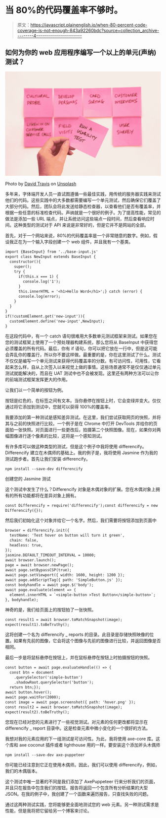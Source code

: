 # 当 80%的代码覆盖率不够时。

> 原文：<https://javascript.plainenglish.io/when-80-percent-code-coverage-is-not-enough-843a92260bdc?source=collection_archive---------4----------------------->

## 如何为你的 web 应用程序编写一个以上的单元(声纳)测试？

![](img/a6d2cf6e140eaf0ac3dafd178288178c.png)

Photo by [David Travis](https://unsplash.com/@dtravisphd?utm_source=medium&utm_medium=referral) on [Unsplash](https://unsplash.com?utm_source=medium&utm_medium=referral)

多年来，字体端开发人员一直试图遵循一些最佳实践，用传统的服务器实践来测试他们的代码。这些实践中的大多数都需要编写一个单元测试，然后确保它们覆盖了大部分代码。然后，团队会将此发送给静态检查器，以查看他们是否有覆盖率，并根据一些任意的标准检查代码。声纳就是一个很好的例子。为了提高性能，常见的做法是添加一些 URL 端点，并让系统访问这些端点一段时间，然后查看响应时间。这种类型的测试对于 API 来说是非常好的，但是它并不是网站的全部。

首先，对于一个网站来说，80%的代码覆盖率是一个非常随意的数字。例如，假设我正在为一个输入字段创建一个 web 组件，并且我有一个基类。

```
import {BaseInput} from '../base-input.js'
export class NewInput extends BaseInput {
  constructor(){
    super();
    try {
      if(this.x === 1) {
        console.log('1');
      }
      this.innerHTML = '<h1>Hello Word</h1>';} catch (error) {
      console.log(error);
    }
  }
}
if(!customElement.get('new-input')){
  customElement.define('new-input',NewInput);
}
```

在这段代码中，有一个 catch 语句很难用大多数单元测试框架来测试。如果您在您的测试框架上使用了一个预处理器构建系统，那么您将从 BaseInput 中获得您必须覆盖的所有代码。最后，你有 if 语句，你可以把它放在一行中，但是这可能会弄乱你的覆盖行，所以你不要这样做。最重要的是，你在这里测试了什么。测试不仅仅是编写一个单元测试来获得代码覆盖率的分数。有可访问性，可用性，它看起来怎么样，自从上次签入以来视觉上做的事情。这些场景通常不是仅仅通过单元测试就能解决的，而且在 UAT 测试中也不会被发现。这里还有两种方法可以让你的前端测试框架发挥更大的作用。

让我们以一个简单的按钮为例。

按钮是红色的，在标签之间有文本。当你悬停在按钮上时，它会变绿并变大。仅仅通过将它添加到测试中，您就可以获得 100%的覆盖率。

我要添加的第一种测试是感知差异测试。在这里，我们尝试获取网页的快照，并将其与之前的快照进行比较。一个例子是在 Chrome 中打开 DevTools 并给你的页面拍一张快照。对页面进行一些更改后，拍摄第二个快照图像。现在，如果你对两幅图像进行逐个像素的比较，这将是一个感知测试。

有许多库可以做这种类型的测试，但是这个例子中我将使用 differencify。Differencify 建立在木偶师的基础上。我的例子是，我将使用 Jasmine 作为我的测试跑步者。首先让我们安装 differencify。

```
npm install --save-dev differencify
```

创建您的 Jasmine 测试

这个测试中发生了什么？Differencify 对象是木偶对象的扩展。您在木偶对象上拥有的所有功能都将在差异对象上拥有。

```
const Differencify = require('differencify');const differencify = new Differencify({});
```

然后我们初始化这个对象并给它一个名字。然后，我们需要将按钮添加到页面中

```
browser = differencify.init({
  testName: 'Test hover on button will turn it green',
  chain: false,
  headless: true,
});
jasmine.DEFAULT_TIMEOUT_INTERVAL = 10000;
await browser.launch();
page = await browser.newPage();
await page.setBypassCSP(true);
await page.setViewport({ width: 1600, height: 1200 });
await page.addScriptTag({ path: 'SimpleButton.js' });
const bodyhandle = await page.$('body');
await page.evaluate(element => {
  element.innerHTML = `<simple-button >Test Button</simple-button>`;
}, bodyhandle);
```

神奇的是，我们给页面上的按钮拍了一张快照。

```
const result1 = await browser.toMatchSnapshot(image);
expect(result1).toBeTruthy();
```

这将创建一个名为 differencify _ reports 的目录。此目录是存储快照映像的位置。如果有先前的图像，它会将这个图像与先前的图像进行比较，并返回图像是否相同。

最后一步是将鼠标悬停在按钮上，并在鼠标悬停在按钮上时拍摄按钮的快照。

```
const button = await page.evaluateHandle(() => {
  const btn = document
    .querySelector('simple-button')
    .shadowRoot.querySelector('button');
  return btn;});
await button.hover();
await page.waitFor(2000);
const image = await page.screenshot({ path: 'hover.png' });
const result2 = await browser.toMatchSnapshot(image);
expect(result2).toBeTruthy();
```

您现在已经对您的元素进行了一些视觉测试。对元素的任何更改都将显示在 differencify _ report 目录中。这是检查元素中微小变化的一个很好的方法。

我想对我的元素应用的下一组测试是可访问性。为此，我将使用 axe-core 库。这个库和 axe coconut 插件或者 lighthouse 用的一样。要安装这个添加斧头木偶师

```
npm install --save-dev axe-puppeteer
```

你可能已经注意到它正在使用木偶师。因此，我们可以使用 differencify，例如，我们的木偶版本。

这个测试中唯一显著的不同是我们添加了 AxePuppeteer 行来分析我们的页面，并且只在报告中包含我们的按钮。报告将返回一个包含所有分析结果的大型 JSON。在我的例子中，我创建了一个函数来遍历报告，只查找失败的问题。

通过这两种测试实践，您将能够更全面地测试您的 web 元素。另一种测试需求是性能，但是我将把它留给另一个博客来讨论。